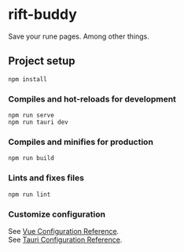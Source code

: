 # rift-buddy
Save your rune pages. Among other things.

## Project setup
```
npm install
```

### Compiles and hot-reloads for development
```
npm run serve
npm run tauri dev
```

### Compiles and minifies for production
```
npm run build
```

### Lints and fixes files
```
npm run lint
```

### Customize configuration
See [Vue Configuration Reference](https://cli.vuejs.org/config/).\
See [Tauri Configuration Reference](https://tauri.studio/en/docs/api/config/).
